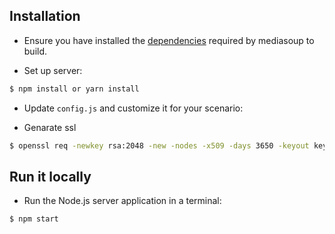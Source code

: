 
## Installation

* Ensure you have installed the [dependencies](https://mediasoup.org/documentation/v3/mediasoup/installation/#requirements) required by mediasoup to build.

* Set up server:

```bash
$ npm install or yarn install
```

* Update `config.js` and customize it for your scenario:

* Genarate ssl
```bash
$ openssl req -newkey rsa:2048 -new -nodes -x509 -days 3650 -keyout key.pem -out cert.pem
```

## Run it locally

* Run the Node.js server application in a terminal:
```bash
$ npm start
```